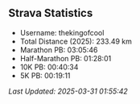 


## Strava Statistics

- Username: thekingofcool
- Total Distance (2025): 233.49 km
- Marathon PB: 03:05:46
- Half-Marathon PB: 01:28:01
- 10K PB: 00:40:34
- 5K PB: 00:19:11

*Last Updated: 2025-03-31 01:55:42*
